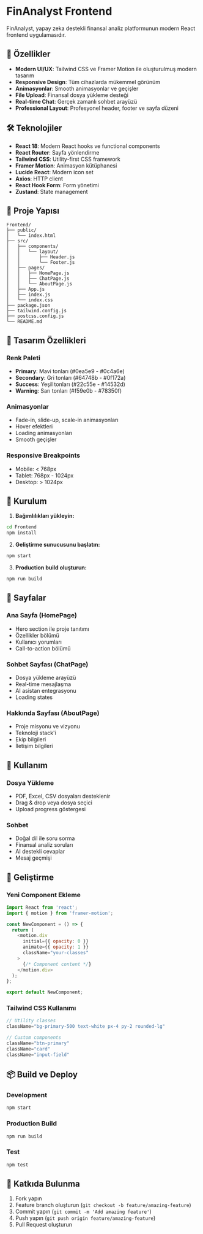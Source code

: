 # FinAnalyst Frontend

FinAnalyst, yapay zeka destekli finansal analiz platformunun modern React frontend uygulamasıdır.

## 🚀 Özellikler

- **Modern UI/UX**: Tailwind CSS ve Framer Motion ile oluşturulmuş modern tasarım
- **Responsive Design**: Tüm cihazlarda mükemmel görünüm
- **Animasyonlar**: Smooth animasyonlar ve geçişler
- **File Upload**: Finansal dosya yükleme desteği
- **Real-time Chat**: Gerçek zamanlı sohbet arayüzü
- **Professional Layout**: Profesyonel header, footer ve sayfa düzeni

## 🛠️ Teknolojiler

- **React 18**: Modern React hooks ve functional components
- **React Router**: Sayfa yönlendirme
- **Tailwind CSS**: Utility-first CSS framework
- **Framer Motion**: Animasyon kütüphanesi
- **Lucide React**: Modern icon set
- **Axios**: HTTP client
- **React Hook Form**: Form yönetimi
- **Zustand**: State management

## 📁 Proje Yapısı

```
Frontend/
├── public/
│   └── index.html
├── src/
│   ├── components/
│   │   └── layout/
│   │       ├── Header.js
│   │       └── Footer.js
│   ├── pages/
│   │   ├── HomePage.js
│   │   ├── ChatPage.js
│   │   └── AboutPage.js
│   ├── App.js
│   ├── index.js
│   └── index.css
├── package.json
├── tailwind.config.js
├── postcss.config.js
└── README.md
```

## 🎨 Tasarım Özellikleri

### Renk Paleti
- **Primary**: Mavi tonları (#0ea5e9 - #0c4a6e)
- **Secondary**: Gri tonları (#64748b - #0f172a)
- **Success**: Yeşil tonları (#22c55e - #14532d)
- **Warning**: Sarı tonları (#f59e0b - #78350f)

### Animasyonlar
- Fade-in, slide-up, scale-in animasyonları
- Hover efektleri
- Loading animasyonları
- Smooth geçişler

### Responsive Breakpoints
- Mobile: < 768px
- Tablet: 768px - 1024px
- Desktop: > 1024px

## 🚀 Kurulum

1. **Bağımlılıkları yükleyin:**
```bash
cd Frontend
npm install
```

2. **Geliştirme sunucusunu başlatın:**
```bash
npm start
```

3. **Production build oluşturun:**
```bash
npm run build
```

## 📱 Sayfalar

### Ana Sayfa (HomePage)
- Hero section ile proje tanıtımı
- Özellikler bölümü
- Kullanıcı yorumları
- Call-to-action bölümü

### Sohbet Sayfası (ChatPage)
- Dosya yükleme arayüzü
- Real-time mesajlaşma
- AI asistan entegrasyonu
- Loading states

### Hakkında Sayfası (AboutPage)
- Proje misyonu ve vizyonu
- Teknoloji stack'i
- Ekip bilgileri
- İletişim bilgileri

## 🎯 Kullanım

### Dosya Yükleme
- PDF, Excel, CSV dosyaları desteklenir
- Drag & drop veya dosya seçici
- Upload progress göstergesi

### Sohbet
- Doğal dil ile soru sorma
- Finansal analiz soruları
- AI destekli cevaplar
- Mesaj geçmişi

## 🔧 Geliştirme

### Yeni Component Ekleme
```javascript
import React from 'react';
import { motion } from 'framer-motion';

const NewComponent = () => {
  return (
    <motion.div
      initial={{ opacity: 0 }}
      animate={{ opacity: 1 }}
      className="your-classes"
    >
      {/* Component content */}
    </motion.div>
  );
};

export default NewComponent;
```

### Tailwind CSS Kullanımı
```javascript
// Utility classes
className="bg-primary-500 text-white px-4 py-2 rounded-lg"

// Custom components
className="btn-primary"
className="card"
className="input-field"
```

## 📦 Build ve Deploy

### Development
```bash
npm start
```

### Production Build
```bash
npm run build
```

### Test
```bash
npm test
```

## 🤝 Katkıda Bulunma

1. Fork yapın
2. Feature branch oluşturun (`git checkout -b feature/amazing-feature`)
3. Commit yapın (`git commit -m 'Add amazing feature'`)
4. Push yapın (`git push origin feature/amazing-feature`)
5. Pull Request oluşturun
